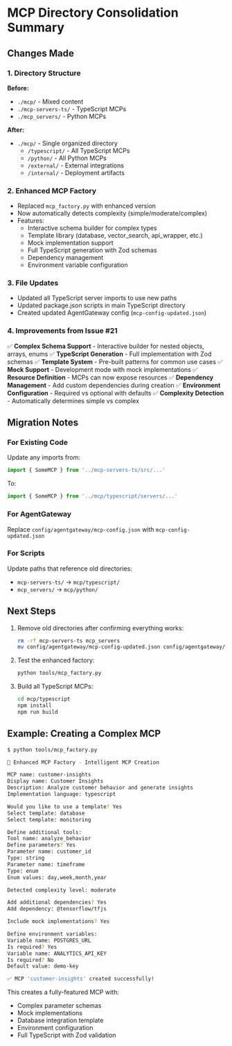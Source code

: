 # MCP Directory Consolidation Summary

## Changes Made

### 1. Directory Structure
**Before:**
- `./mcp/` - Mixed content
- `./mcp-servers-ts/` - TypeScript MCPs
- `./mcp_servers/` - Python MCPs

**After:**
- `./mcp/` - Single organized directory
  - `/typescript/` - All TypeScript MCPs
  - `/python/` - All Python MCPs
  - `/external/` - External integrations
  - `/internal/` - Deployment artifacts

### 2. Enhanced MCP Factory
- Replaced `mcp_factory.py` with enhanced version
- Now automatically detects complexity (simple/moderate/complex)
- Features:
  - Interactive schema builder for complex types
  - Template library (database, vector_search, api_wrapper, etc.)
  - Mock implementation support
  - Full TypeScript generation with Zod schemas
  - Dependency management
  - Environment variable configuration

### 3. File Updates
- Updated all TypeScript server imports to use new paths
- Updated package.json scripts in main TypeScript directory
- Created updated AgentGateway config (`mcp-config-updated.json`)

### 4. Improvements from Issue #21
✅ **Complex Schema Support** - Interactive builder for nested objects, arrays, enums
✅ **TypeScript Generation** - Full implementation with Zod schemas
✅ **Template System** - Pre-built patterns for common use cases
✅ **Mock Support** - Development mode with mock implementations
✅ **Resource Definition** - MCPs can now expose resources
✅ **Dependency Management** - Add custom dependencies during creation
✅ **Environment Configuration** - Required vs optional with defaults
✅ **Complexity Detection** - Automatically determines simple vs complex

## Migration Notes

### For Existing Code
Update any imports from:
```typescript
import { SomeMCP } from '../mcp-servers-ts/src/...'
```
To:
```typescript
import { SomeMCP } from '../mcp/typescript/servers/...'
```

### For AgentGateway
Replace `config/agentgateway/mcp-config.json` with `mcp-config-updated.json`

### For Scripts
Update paths that reference old directories:
- `mcp-servers-ts/` → `mcp/typescript/`
- `mcp_servers/` → `mcp/python/`

## Next Steps

1. Remove old directories after confirming everything works:
   ```bash
   rm -rf mcp-servers-ts mcp_servers
   mv config/agentgateway/mcp-config-updated.json config/agentgateway/mcp-config.json
   ```

2. Test the enhanced factory:
   ```bash
   python tools/mcp_factory.py
   ```

3. Build all TypeScript MCPs:
   ```bash
   cd mcp/typescript
   npm install
   npm run build
   ```

## Example: Creating a Complex MCP

```bash
$ python tools/mcp_factory.py

🔧 Enhanced MCP Factory - Intelligent MCP Creation

MCP name: customer-insights
Display name: Customer Insights
Description: Analyze customer behavior and generate insights
Implementation language: typescript

Would you like to use a template? Yes
Select template: database
Select template: monitoring

Define additional tools:
Tool name: analyze_behavior
Define parameters? Yes
Parameter name: customer_id
Type: string
Parameter name: timeframe
Type: enum
Enum values: day,week,month,year

Detected complexity level: moderate

Add additional dependencies? Yes
Add dependency: @tensorflow/tfjs

Include mock implementations? Yes

Define environment variables:
Variable name: POSTGRES_URL
Is required? Yes
Variable name: ANALYTICS_API_KEY
Is required? No
Default value: demo-key

✅ MCP 'customer-insights' created successfully!
```

This creates a fully-featured MCP with:
- Complex parameter schemas
- Mock implementations
- Database integration template
- Environment configuration
- Full TypeScript with Zod validation